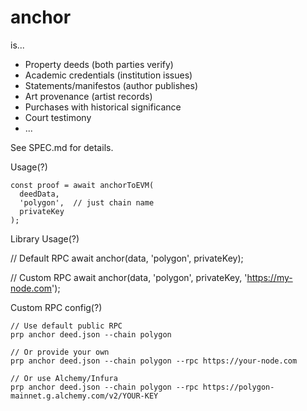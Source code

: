 # anchor
is...

- Property deeds (both parties verify)
- Academic credentials (institution issues)
- Statements/manifestos (author publishes)
- Art provenance (artist records)
- Purchases with historical significance
- Court testimony
- ...

See SPEC.md for details.

Usage(?)

```
const proof = await anchorToEVM(
  deedData,
  'polygon',  // just chain name
  privateKey
);
```
Library Usage(?)

// Default RPC
await anchor(data, 'polygon', privateKey);

// Custom RPC
await anchor(data, 'polygon', privateKey, 'https://my-node.com');

Custom RPC config(?)
```
// Use default public RPC
prp anchor deed.json --chain polygon

// Or provide your own
prp anchor deed.json --chain polygon --rpc https://your-node.com

// Or use Alchemy/Infura
prp anchor deed.json --chain polygon --rpc https://polygon-mainnet.g.alchemy.com/v2/YOUR-KEY
```

